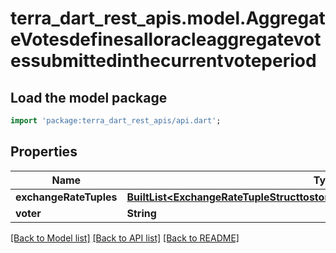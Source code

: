 # terra_dart_rest_apis.model.AggregateVotesdefinesalloracleaggregatevotessubmittedinthecurrentvoteperiod

## Load the model package
```dart
import 'package:terra_dart_rest_apis/api.dart';
```

## Properties
Name | Type | Description | Notes
------------ | ------------- | ------------- | -------------
**exchangeRateTuples** | [**BuiltList&lt;ExchangeRateTupleStructtostoreinterpretedexchangeratesdatatostore&gt;**](ExchangeRateTupleStructtostoreinterpretedexchangeratesdatatostore.md) |  | [optional] 
**voter** | **String** |  | [optional] 

[[Back to Model list]](../README.md#documentation-for-models) [[Back to API list]](../README.md#documentation-for-api-endpoints) [[Back to README]](../README.md)



